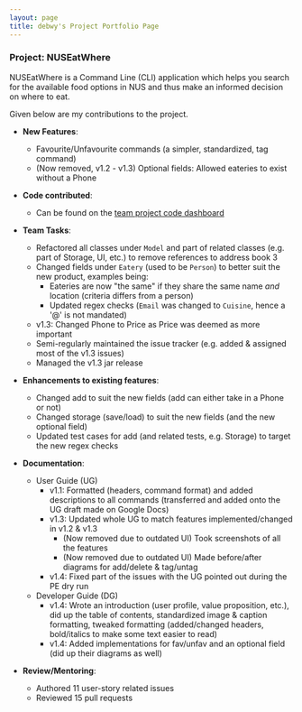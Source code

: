 ```yaml
---
layout: page
title: debwy's Project Portfolio Page
---
```


### Project: NUSEatWhere

NUSEatWhere is a Command Line (CLI) application which helps you search for the available food options in 
NUS and thus make an informed decision on where to eat.

Given below are my contributions to the project.

* **New Features**: 
    * Favourite/Unfavourite commands (a simpler, standardized, tag command)
    * (Now removed, v1.2 - v1.3) Optional fields: Allowed eateries to exist without a Phone

* **Code contributed**: 
    * Can be found on the [team project code dashboard](https://nus-cs2103-ay2223s1.github.io/tp-dashboard/?search=debwy&breakdown=true&sort=groupTitle&sortWithin=title&since=2022-09-16&timeframe=commit&mergegroup=&groupSelect=groupByRepos&checkedFileTypes=docs~functional-code~test-code~other)

* **Team Tasks**:
    * Refactored all classes under `Model` and part of related classes (e.g. part of Storage, UI, etc.) to remove references to address book 3
    * Changed fields under `Eatery` (used to be `Person`) to better suit the new product, examples being:
      * Eateries are now "the same" if they share the same name _and_ location (criteria differs from a person)
      * Updated regex checks (`Email` was changed to `Cuisine`, hence a '@' is not mandated)
    * v1.3: Changed Phone to Price as Price was deemed as more important
    * Semi-regularly maintained the issue tracker (e.g. added & assigned most of the v1.3 issues)
    * Managed the v1.3 jar release

* **Enhancements to existing features**:
    * Changed add to suit the new fields (add can either take in a Phone or not)
    * Changed storage (save/load) to suit the new fields (and the new optional field)
    * Updated test cases for add (and related tests, e.g. Storage) to target the new regex checks

* **Documentation**:
    * User Guide (UG)
        * v1.1: Formatted (headers, command format) and added descriptions to all commands (transferred and added onto the UG draft made on Google Docs)
        * v1.3: Updated whole UG to match features implemented/changed in v1.2 & v1.3
          * (Now removed due to outdated UI) Took screenshots of all the features 
          * (Now removed due to outdated UI) Made before/after diagrams for add/delete & tag/untag
        * v1.4: Fixed part of the issues with the UG pointed out during the PE dry run
    * Developer Guide (DG)
        * v1.4: Wrote an introduction (user profile, value proposition, etc.), did up the table of contents, standardized image & caption formatting, 
      tweaked formatting (added/changed headers, bold/italics to make some text easier to read)
        * v1.4: Added implementations for fav/unfav and an optional field (did up their diagrams as well)

* **Review/Mentoring**:
    * Authored 11 user-story related issues
    * Reviewed 15 pull requests 

